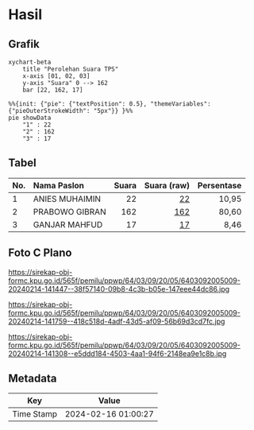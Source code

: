 # Hasil

## Grafik

```mermaid
xychart-beta
    title "Perolehan Suara TPS"
    x-axis [01, 02, 03]
    y-axis "Suara" 0 --> 162
    bar [22, 162, 17]
```

```mermaid
%%{init: {"pie": {"textPosition": 0.5}, "themeVariables": {"pieOuterStrokeWidth": "5px"}} }%%
pie showData
    "1" : 22
    "2" : 162
    "3" : 17
```

## Tabel

| No. | Nama Paslon    | Suara | Suara (raw) | Persentase |
|:--- |:-------------- | -----:| -----------:| ----------:|
| 1   | ANIES MUHAIMIN | 22    | [22][p-1]   | 10,95      |
| 2   | PRABOWO GIBRAN | 162   | [162][p-2]  | 80,60      |
| 3   | GANJAR MAHFUD  | 17    | [17][p-3]   | 8,46       |


[p-1]: https://github.com/gigit-pemilu/pemilu-2024-64-kalimantan-timur/blob/main/pilpres/hitung-suara/sub/64-kalimantan-timur/sub/03-berau/sub/09-teluk-bayur/sub/2005-labanan-makmur/sub/009-tps/sub/paslon-1.txt
[p-2]: https://github.com/gigit-pemilu/pemilu-2024-64-kalimantan-timur/blob/main/pilpres/hitung-suara/sub/64-kalimantan-timur/sub/03-berau/sub/09-teluk-bayur/sub/2005-labanan-makmur/sub/009-tps/sub/paslon-2.txt
[p-3]: https://github.com/gigit-pemilu/pemilu-2024-64-kalimantan-timur/blob/main/pilpres/hitung-suara/sub/64-kalimantan-timur/sub/03-berau/sub/09-teluk-bayur/sub/2005-labanan-makmur/sub/009-tps/sub/paslon-3.txt

## Foto C Plano

https://sirekap-obj-formc.kpu.go.id/565f/pemilu/ppwp/64/03/09/20/05/6403092005009-20240214-141447--38f57140-09b8-4c3b-b05e-147eee44dc86.jpg

https://sirekap-obj-formc.kpu.go.id/565f/pemilu/ppwp/64/03/09/20/05/6403092005009-20240214-141759--418c518d-4adf-43d5-af09-56b69d3cd7fc.jpg

https://sirekap-obj-formc.kpu.go.id/565f/pemilu/ppwp/64/03/09/20/05/6403092005009-20240214-141308--e5ddd184-4503-4aa1-94f6-2148ea9e1c8b.jpg


## Metadata

| Key        | Value               |
| ---------- | ------------------- |
| Time Stamp | 2024-02-16 01:00:27 |



